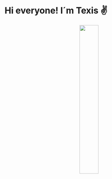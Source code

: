 <h1 align="center">Hi everyone! I´m Texis ✌</h1> 
<img src="[https://c.tenor.com/U8n9Thgtxm8AAAAC/baby-yoda-hi.gif](https://tenor.com/es-419/view/0001-gif-25597406)" align="right" width="35%">
